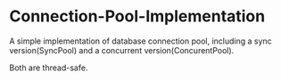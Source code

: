 # Connection-Pool-Implementation
A simple implementation of database connection pool, including a sync version(SyncPool) and a concurrent version(ConcurentPool).

Both are thread-safe.
